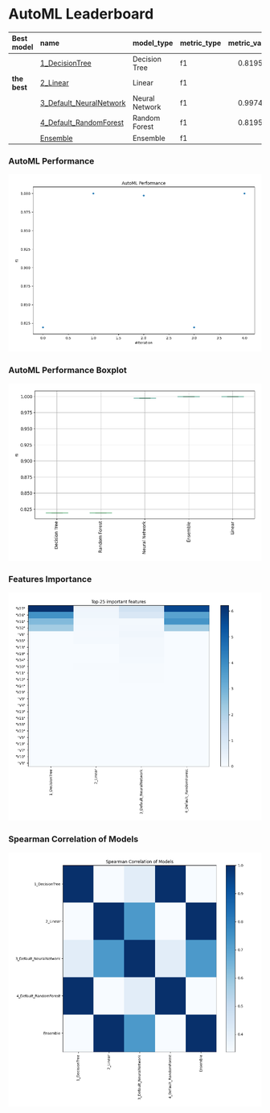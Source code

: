 # AutoML Leaderboard

| Best model   | name                                                         | model_type     | metric_type   |   metric_value |   train_time |
|:-------------|:-------------------------------------------------------------|:---------------|:--------------|---------------:|-------------:|
|              | [1_DecisionTree](1_DecisionTree/README.md)                   | Decision Tree  | f1            |       0.819549 |         3.77 |
| **the best** | [2_Linear](2_Linear/README.md)                               | Linear         | f1            |       1        |         2.21 |
|              | [3_Default_NeuralNetwork](3_Default_NeuralNetwork/README.md) | Neural Network | f1            |       0.997494 |         2.51 |
|              | [4_Default_RandomForest](4_Default_RandomForest/README.md)   | Random Forest  | f1            |       0.819549 |         2.76 |
|              | [Ensemble](Ensemble/README.md)                               | Ensemble       | f1            |       1        |         0.27 |

### AutoML Performance
![AutoML Performance](ldb_performance.png)

### AutoML Performance Boxplot
![AutoML Performance Boxplot](ldb_performance_boxplot.png)

### Features Importance
![features importance across models](features_heatmap.png)



### Spearman Correlation of Models
![models spearman correlation](correlation_heatmap.png)

